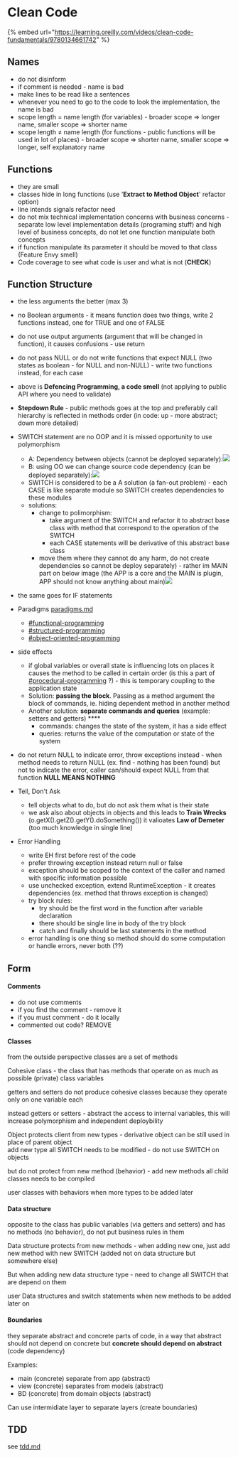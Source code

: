 # Clean Code

{% embed url="https://learning.oreilly.com/videos/clean-code-fundamentals/9780134661742" %}

## Names

* do not disinform
* if comment is needed - name is bad
* make lines to be read like a sentences
* whenever you need to go to the code to look the implementation, the name is bad
* scope length = name length (for variables) - broader scope ⇒ longer name, smaller scope ⇒ shorter name
* scope length ≠ name length (for functions - public functions will be used in lot of places) - broader scope ⇒ shorter name, smaller scope ⇒ longer, self explanatory name

## Functions

* they are small
* classes hide in long functions (use '**Extract to Method Object**' refactor option)
* line intends signals refactor need
* do not mix technical implementation concerns with business concerns - separate low level implementation details (programing stuff) and high level of business concepts, do not let one function manipulate both concepts
* if function manipulate its parameter it should be moved to that class (Feature Envy smell)
* Code coverage to see what code is user and what is not (**CHECK**)

## Function Structure

* the less arguments the better (max 3)
* no Boolean arguments - it means function does two things, write 2 functions instead, one for TRUE and one of FALSE
* do not use output arguments (argument that will be changed in function), it causes confusions - use return
* do not pass NULL or do not write functions that expect NULL (two states as boolean - for NULL and non-NULL) - write two functions instead, for each case
* above is **Defencing Programming, a code smell** (not applying to public API where you need to validate)
* **Stepdown Rule** - public methods goes at the top and preferably call hierarchy is reflected in methods order (in code: up - more abstract; down more detailed)
* SWITCH statement are no OOP and it is missed opportunity to use polymorphism
  * A: Dependency between objects (cannot be deployed separately):![](<../.gitbook/assets/image (13).png>)
  * B: using OO we can change source code dependency (can be deployed separately):![](<../.gitbook/assets/image (12).png>)
  * SWITCH is considered to be a A solution (a fan-out problem) - each CASE is like separate module so SWITCH creates dependencies to these modules
  * solutions:
    * change to polimorphism:
      * take argument of the SWITCH and refactor it to abstract base class with method that correspond to the operation of the SWITCH
      * each CASE statements will be derivative of this abstract base class
    * move them where they cannot do any harm, do not create dependencies so cannot be deploy separately) - rather im MAIN part on below image (the APP is a core and the MAIN is plugin, APP should not know anything about main)![](<../.gitbook/assets/image (16).png>)
* the same goes for IF statements
* Paradigms [paradigms.md](../dev/concepts/paradigms.md "mention")
  * [#functional-programming](../dev/concepts/paradigms.md#functional-programming "mention")
  * [#structured-programming](../dev/concepts/paradigms.md#structured-programming "mention")
  * [#object-oriented-programming](../dev/concepts/paradigms.md#object-oriented-programming "mention")
* side effects
  * if global variables or overall state is influencing lots on places it causes the method to be called in certain order (is this a part of [#procedural-programming](../dev/concepts/paradigms.md#procedural-programming "mention") ?) - this is temporary coupling to the application state
  * Solution: **passing the block**. Passing as a method argument the block of commands, ie. hiding dependent method in another method
  * Another solution: **separate commands and queries** (example: setters and getters) ****&#x20;
    * commands: changes the state of the system, it has a side effect
    * queries: returns the value of the computation or state of the system
* do not return NULL to indicate error, throw exceptions instead - when method needs to return NULL (ex. find - nothing has been found) but not to indicate the error, caller can/should expect NULL from that function **NULL MEANS NOTHING**
* Tell, Don't Ask
  * tell objects what to do, but do not ask them what is their state
  * we ask also about objects in objects and this leads to **Train Wrecks** (o.getX().getZ().getY().doSomething())  it valioates **Law of Demeter** (too much knowledge in single line)
*   Error Handling

    * write EH first before rest of the code
    * prefer throwing exception instead return null or false&#x20;
    * exception should be scoped to the context of the caller and named with specific information possible
    * use unchecked exception, extend RuntimeException - it creates dependencies (ex. method that throws exception is changed)
    * try block rules:
      * try should be the first word in the function after variable declaration
      * there should be single line in body of the try block
      * catch and finally should be last statements in the method
    * error handling is one thing so method should do some computation or handle errors, never both (??)



## Form

#### Comments

* do not use comments
* if you find the comment - remove it
* if you must comment - do it locally
* commented out code? REMOVE

#### Classes

from the outside perspective classes are a set of methods

Cohesive class - the class that has methods that operate on as much as possible (private) class variables&#x20;

getters and setters do not produce cohesive classes because they operate only on one variable each

instead getters or setters - abstract the access to internal variables, this will increase polymorphism and independent deploybility&#x20;

Object protects client from new types - derivative object can be still used in place of parent object\
add new type all SWITCH needs to be modified - do not use SWITCH on objects

but do not protect from new method (behavior) - add new methods all child classes needs to be compiled

user classes with behaviors when more types to be added later

#### Data structure

opposite to the class has public variables (via getters and setters) and has no methods (no behavior), do not put business rules in them

Data structure protects from new methods - when adding new one, just add new method with new SWITCH (added not on data structure but somewhere else)

But when adding new data structure type - need to change all SWITCH that are depend on them

user Data structures and switch statements when new methods to be added later on

#### Boundaries

they separate abstract and concrete parts of code, in a way that abstract should not depend on concrete but **concrete should depend on abstract** (code dependency)

Examples:

* main (concrete) separate from app (abstract)
* view (concrete) separates from models (abstract)
* BD (concrete) from domain objects (abstract)

Can use intermidiate layer to separate layers (create boundaries)

## TDD

see [tdd.md](../dev/testing/tdd.md "mention")

## &#x20;
